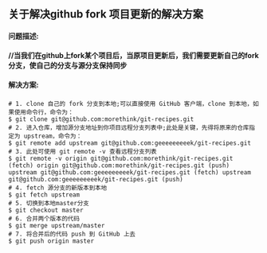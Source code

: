 ## 关于解决github fork 项目更新的解决方案

#### 问题描述:

**//当我们在github上fork某个项目后，当原项目更新后，我们需要更新自己的fork分支，使自己的分支与源分支保持同步**

#### 解决方案:

```shell
# 1. clone 自己的 fork 分支到本地;可以直接使用 GitHub 客户端，clone 到本地，如果使用命令行，命令为：
$ git clone git@github.com:morethink/git-recipes.git
# 2. 进入仓库，增加源分支地址到你项目远程分支列表中;此处是关键，先得将原来的仓库指定为 upstream，命令为：
$ git remote add upstream git@github.com:geeeeeeeeek/git-recipes.git
# 3. 此处可使用 git remote -v 查看远程分支列表
$ git remote -v origin git@github.com:morethink/git-recipes.git (fetch) origin git@github.com:morethink/git-recipes.git (push) upstream git@github.com:geeeeeeeeek/git-recipes.git (fetch) upstream git@github.com:geeeeeeeeek/git-recipes.git (push)
# 4. fetch 源分支的新版本到本地
$ git fetch upstream
# 5. 切换到本地master分支
$ git checkout master
# 6. 合并两个版本的代码
$ git merge upstream/master
# 7. 将合并后的代码 push 到 GitHub 上去
$ git push origin master
```
